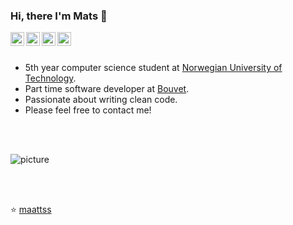 ### Hi, there I'm Mats 👋

<a href="https://twitter.com/maattss">
  <img align="left" alt="Mats Twitter" width="22px" src="https://cdn.jsdelivr.net/npm/simple-icons@v3/icons/twitter.svg" />
</a>
<a href="https://www.instagram.com/matstyldum/">
  <img align="left" alt="Mats Intagram" width="22px" src="https://cdn.jsdelivr.net/npm/simple-icons@v3/icons/instagram.svg" />
</a>
<a href="https://www.linkedin.com/in/mtyldum/">
  <img align="left" alt="Mats LinkdeIN" width="22px" src="https://cdn.jsdelivr.net/npm/simple-icons@v3/icons/linkedin.svg" />
</a>
<a href="mailto:ma.tyldum@gmail.com">
  <img align="left" alt="Mats Gmail" width="22px" src="https://cdn.jsdelivr.net/npm/simple-icons@v3/icons/gmail.svg" />
</a>

<br />
<br />

- 5th year computer science student at [Norwegian University of Technology](https://www.ntnu.edu/).
- Part time software developer at [Bouvet](https://en.bouvet.no/).
- Passionate about writing clean code.
- Please feel free to contact me!

<br />
<br />

![picture](https://raw.githubusercontent.com/saadeghi/saadeghi/master/dino.gif)

<br />
<br />

⭐️ [maattss](https://github.com/maattss)

<!--
**maattss/maattss** is a ✨ _special_ ✨ repository because its `README.md` (this file) appears on your GitHub profile.
-->
